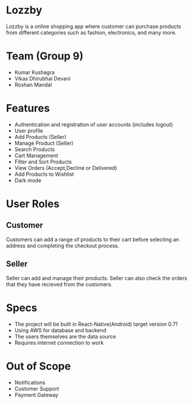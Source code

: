 # Lozzby

Lozzby is a online shopping app where customer can purchase products from different categories such as fashion, electronics, and many more.

# Team (Group 9)
- Kumar Kushagra
- Vikas Dhirubhai Devani
- Roshan Mandal

# Features

- Authentication and registration of user accounts (includes logout)
- User profile
- Add Products (Seller)
- Manage Product (Seller)
- Search Products
- Cart Management
- Filter and Sort Products
- View Orders (Accept,Decline or Delivered)
- Add Products to Wishlist
- Dark mode

# User Roles 

## Customer

Customers can add a range of products to their cart before selecting an address and completing the checkout process.

## Seller

Seller can add and manage their products. Seller can also check the orders that they have recieved from the customers.

# Specs

- The project will be built in React-Native(Android) target version 0.71
- Using AWS for database and backend
- The users themselves are the data source
- Requires internet connection to work

# Out of Scope

- Notifications
- Customer Support
- Payment Gateway
